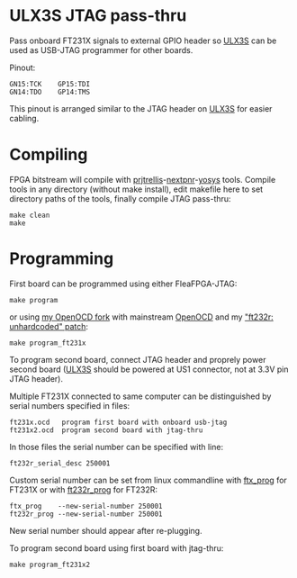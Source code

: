 # ULX3S JTAG pass-thru

Pass onboard FT231X signals to external GPIO header
so [ULX3S](https://github.com/emard/ulx3s) can 
be used as USB-JTAG programmer for other boards.

Pinout:

    GN15:TCK    GP15:TDI
    GN14:TDO    GP14:TMS

This pinout is arranged similar to the JTAG header
on [ULX3S](https://github.com/emard/ulx3s) for easier cabling.

# Compiling

FPGA bitstream will compile 
with [prjtrellis](https://github.com/SymbiFlow/prjtrellis)-[nextpnr](https://github.com/YosysHQ/nextpnr)-[yosys](https://github.com/YosysHQ/yosys) tools.
Compile tools in any directory (without make install),
edit makefile here to set directory paths of the tools,
finally compile JTAG pass-thru:

    make clean
    make

# Programming

First board can be programmed using either FleaFPGA-JTAG:

    make program

or using [my OpenOCD fork](https://github.com/emard/openocd) with 
mainstream [OpenOCD](https://sourceforge.net/projects/openocd/files/openocd/) and
my ["ft232r: unhardcoded" patch](http://openocd.zylin.com/#/c/4681/):

    make program_ft231x

To program second board, connect JTAG header and proprely
power second board ([ULX3S](https://github.com/emard/ulx3s) should be powered at US1
connector, not at 3.3V pin JTAG header).

Multiple FT231X connected to same computer can be
distinguished by serial numbers specified in files:

    ft231x.ocd   program first board with onboard usb-jtag
    ft231x2.ocd  program second board with jtag-thru

In those files the serial number can be specified with line:

    ft232r_serial_desc 250001

Custom serial number can be set from linux commandline
with [ftx_prog](https://github.com/richardeoin/ftx-prog) for FT231X or
with [ft232r_prog](https://github.com/eswierk/ft232r_prog) for FT232R:

    ftx_prog    --new-serial-number 250001
    ft232r_prog --new-serial-number 250001

New serial number should appear after re-plugging.

To program second board using first board with jtag-thru:

    make program_ft231x2
